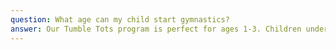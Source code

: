 ```yaml
---
question: What age can my child start gymnastics?
answer: Our Tumble Tots program is perfect for ages 1-3. Children under six can also participate in Preschool Open Gym with adult supervision.
---
```

